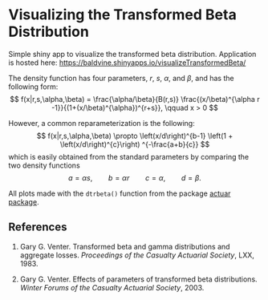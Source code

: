 # Visualizing the Transformed Beta Distribution

Simple shiny app to visualize the transformed beta distribution. Application is hosted here: <a href="https://baldvine.shinyapps.io/visualizeTransformedBeta/" target="_blank">https://baldvine.shinyapps.io/visualizeTransformedBeta/</a>


The density function has four parameters, $r$, $s$, $\alpha$, and $\beta$, and has the following form:
$$
f(x|r,s,\alpha,\beta) = \frac{\alpha/\beta}{B(r,s)} \frac{(x/\beta)^{\alpha r -1}}{(1+(x/\beta)^{\alpha})^{r+s}}, \qquad x > 0
$$

However, a common reparameterization is the following:
$$
f(x|r,s,\alpha,\beta) \propto \left(x/d\right)^{b-1} \left(1 + \left(x/d\right)^{c}\right) ^{-\frac{a+b}{c}}
$$
which is easily obtained from the standard parameters by comparing the two density functions
$$
a = \alpha s, \qquad b = \alpha r  \qquad c = \alpha, \qquad d = \beta.
$$

All plots made with the `dtrbeta()` function from the package <a href="https://cran.r-project.org/web/packages/actuar/index.html" target="_blank">actuar package</a>.


## References

1. Gary G. Venter. Transformed beta and gamma distributions and aggregate
losses. *Proceedings of the Casualty Actuarial Society*, LXX, 1983.

2. Gary G. Venter. Effects of parameters of transformed beta distributions.
*Winter Forums of the Casualty Actuarial Society*, 2003.

